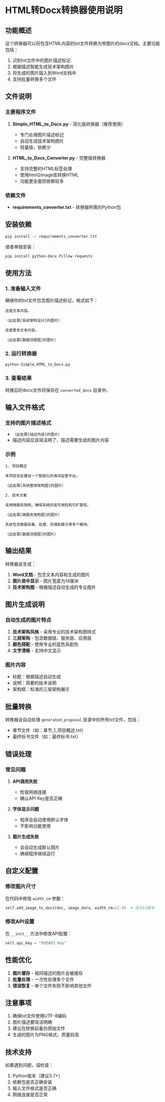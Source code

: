 # HTML转Docx转换器使用说明

## 功能概述

这个转换器可以将包含HTML内容的txt文件转换为带图片的docx文档。主要功能包括：

1. 识别txt文件中的图片描述标记
2. 根据描述智能生成技术架构图片
3. 将生成的图片插入到Word文档中
4. 支持批量转换多个文件

## 文件说明

### 主要程序文件

1. **Simple_HTML_to_Docx.py** - 简化版转换器（推荐使用）
   - 专门处理图片描述标记
   - 自动生成技术架构图片
   - 轻量级，依赖少

2. **HTML_to_Docx_Converter.py** - 完整版转换器
   - 支持完整的HTML标签处理
   - 使用html2image库转换HTML
   - 功能更全面但依赖较多

### 依赖文件

- **requirements_converter.txt** - 转换器所需的Python包

## 安装依赖

```bash
pip install -r requirements_converter.txt
```

或者单独安装：

```bash
pip install python-docx Pillow requests
```

## 使用方法

### 1. 准备输入文件

确保你的txt文件包含图片描述标记，格式如下：

```
这是文本内容。

（此处需[系统架构设计]的图片）

这是更多文本内容。

（此处需[数据流程图]的图片）
```

### 2. 运行转换器

```bash
python Simple_HTML_to_Docx.py
```

### 3. 查看结果

转换后的docx文件将保存在 `converted_docx` 目录中。

## 输入文件格式

### 支持的图片描述格式

- `（此处需[描述内容]的图片）`
- 描述内容应该简洁明了，描述需要生成的图片内容

### 示例

```
1. 项目概述

本项目旨在建设一个智能化的海洋监管平台。

（此处需[系统整体架构图]的图片）

2. 技术方案

采用微服务架构，确保系统的高可用性和可扩展性。

（此处需[微服务架构图]的图片）

系统包含数据采集、处理、存储和展示等多个模块。

（此处需[数据流程图]的图片）
```

## 输出结果

转换器会生成：

1. **Word文档** - 包含文本内容和生成的图片
2. **图片居中显示** - 图片宽度为14厘米
3. **技术架构图** - 根据描述自动生成的专业图片

## 图片生成说明

### 自动生成的图片特点

1. **技术架构风格** - 采用专业的技术架构图样式
2. **三层架构** - 包含数据层、服务层、应用层
3. **颜色搭配** - 使用专业的蓝色系配色
4. **文字清晰** - 支持中文显示

### 图片内容

- 标题：根据描述自动生成
- 说明：简要的技术说明
- 架构框：标准的三层架构展示

## 批量转换

转换器会自动处理 `generated_proposal` 目录中的所有txt文件，包括：

- 章节文件（如：章节_1_项目概述.txt）
- 最终标书文件（如：最终标书.txt）

## 错误处理

### 常见问题

1. **API调用失败**
   - 检查网络连接
   - 确认API Key是否正确

2. **字体显示问题**
   - 程序会自动使用默认字体
   - 不影响功能使用

3. **图片生成失败**
   - 会自动生成默认图片
   - 确保程序继续运行

## 自定义配置

### 修改图片尺寸

在代码中修改 `width_cm` 参数：

```python
self.add_image_to_docx(doc, image_data, width_cm=12.0)  # 改为12厘米
```

### 修改API设置

在 `__init__` 方法中修改API配置：

```python
self.api_key = "你的API Key"
```

## 性能优化

1. **图片缓存** - 相同描述的图片会被缓存
2. **批量处理** - 一次性处理多个文件
3. **错误恢复** - 单个文件失败不影响其他文件

## 注意事项

1. 确保txt文件使用UTF-8编码
2. 图片描述要简洁明确
3. 建议在转换前备份原始文件
4. 生成的图片为PNG格式，质量较高

## 技术支持

如果遇到问题，请检查：

1. Python版本（建议3.7+）
2. 依赖包是否正确安装
3. 输入文件格式是否正确
4. 网络连接是否正常 